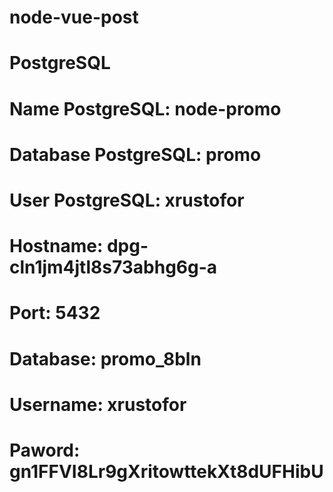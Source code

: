 # node-vue-post

# PostgreSQL

# Name PostgreSQL: node-promo

# Database PostgreSQL: promo

# User PostgreSQL: xrustofor

# Hostname: dpg-cln1jm4jtl8s73abhg6g-a

# Port: 5432

# Database: promo_8bln

# Username: xrustofor

# Paword: gn1FFVI8Lr9gXritowttekXt8dUFHibU
